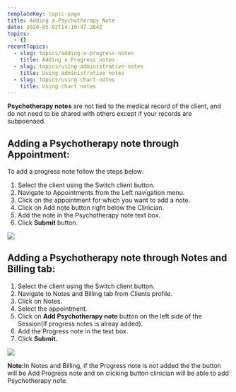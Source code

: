 ```yaml
---
templateKey: topic-page
title: Adding a Psychotherapy Note
date: 2020-05-02T14:19:47.264Z
topics:
  - {}
recentTopics:
  - slug: topics/adding-a-progress-notes
    title: Adding a Progress notes
  - slug: topics/using-administrative-notes
    title: Using administrative notes
  - slug: topics/using-chart-notes
    title: Using chart notes
---
```

**Psychotherapy notes** are not tied to the medical record of the client, and do not need to be shared with others except if your records are subpoenaed. 



## Adding a Psychotherapy note through Appointment:

To add a progress note follow the steps below:

1. Select the client using the Switch client button.
2. Navigate to Appointments from the Left navigation menu.
3. Click on the appointment for which you want to add a note.
4. Click on Add note button right below the Clinician.
5. Add the note in the Psychotherapy note text box.
6. Click **Submit** button.

![](/img/p_notes_cal_p.png)



## Adding a Psychotherapy note through Notes and Billing tab:

1. Select the client using the Switch client button.
2. Navigate to Notes and Billing tab from Clients profile.
3. Click on Notes.
4. Select the appointment.
5. Click on **Add Psychotherapy note** button on the left side of the Session(If progress notes is alreay added).
6. Add the Progress note in the text box.
7. Click **Submit.**

![](/img/p_notes_s.png)

<div class="custom-alert-text"><b> Note:</b>In Notes and Billing, if the Progress note is not added the the button will be Add Progress note and on clicking button clinician will be able to add Psychotherapy note.</div>
